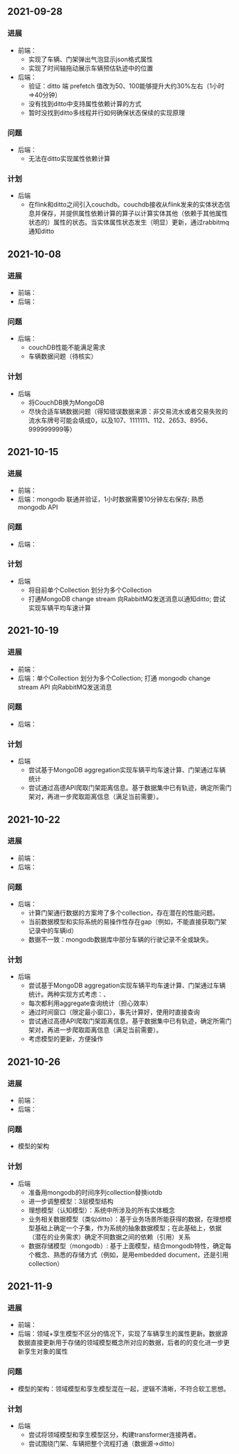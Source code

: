 ## 2021-09-28
### 进展
+ 前端：
  + 实现了车辆、门架弹出气泡显示json格式属性
  + 实现了时间轴拖动展示车辆预估轨迹中的位置
+ 后端：
  + 验证：ditto 端 prefetch 值改为50、100能够提升大约30%左右（1小时=>40分钟）
  + 没有找到ditto中支持属性依赖计算的方式
  + 暂时没找到ditto多线程并行如何确保状态保续的实现原理
### 问题
+ 后端：
  + 无法在ditto实现属性依赖计算
### 计划
+ 后端
  + 在flink和ditto之间引入couchdb。couchdb接收从flink发来的实体状态信息并保存，并提供属性依赖计算的算子以计算实体其他（依赖于其他属性状态的）属性的状态。当实体属性状态发生（明显）更新，通过rabbitmq通知ditto

## 2021-10-08
### 进展
+ 前端：
+ 后端：

### 问题
+ 后端：
  + couchDB性能不能满足需求
  + 车辆数据问题（待核实）
### 计划
+ 后端
  + 将CouchDB换为MongoDB
  + 尽快合适车辆数据问题（得知错误数据来源：非交易流水或者交易失败的流水车牌号可能会填成0，以及107、1111111、112、2653、8956、999999999等）

## 2021-10-15
### 进展
+ 前端：
+ 后端：mongodb 联通并验证，1小时数据需要10分钟左右保存; 熟悉mongodb API

### 问题
+ 后端：
### 计划
+ 后端
  + 将目前单个Collection 划分为多个Collection
  + 打通MongoDB change stream 向RabbitMQ发送消息以通知ditto; 尝试实现车辆平均车速计算
 
## 2021-10-19
### 进展
+ 前端：
+ 后端：单个Collection 划分为多个Collection; 打通 mongodb change stream API 向RabbitMQ发送消息

### 问题
+ 后端：
### 计划
+ 后端
  + 尝试基于MongoDB aggregation实现车辆平均车速计算、门架通过车辆统计
  + 尝试通过高德API爬取门架距离信息。基于数据集中已有轨迹，确定所需门架对，再进一步爬取距离信息（满足当前需要）。  

## 2021-10-22
### 进展
+ 前端：
+ 后端：
### 问题
+ 后端：
  + 计算门架通行数据的方案垮了多个collection，存在潜在的性能问题。
  + 当前数据模型和实际系统的易操作性存在gap（例如，不能直接获取门架记录中的车辆id）
  + 数据不一致：mongodb数据库中部分车辆的行驶记录不全或缺失。
### 计划
+ 后端
  + 尝试基于MongoDB aggregation实现车辆平均车速计算、门架通过车辆统计。两种实现方式考虑：、
   + 每次都利用aggregate查询统计（担心效率）
   + 通过时间窗口（限定最小窗口），事先计算好，使用时直接查询  
  + 尝试通过高德API爬取门架距离信息。基于数据集中已有轨迹，确定所需门架对，再进一步爬取距离信息（满足当前需要）。  
  + 考虑模型的更新，方便操作
## 2021-10-26
### 进展
+ 前端：
+ 后端：
### 问题
+ 模型的架构
### 计划
+ 后端
  + 准备用mongodb的时间序列collection替换iotdb
  + 进一步调整模型：3层模型结构
   + 理想模型（认知模型）：系统中所涉及的所有实体概念
   + 业务相关数据模型（类似ditto）：基于业务场景所能获得的数据，在理想模型基础上确定一个子集，作为系统的抽象数据模型；在此基础上，依据（潜在的业务需求）确定不同数据之间的依赖（引用）关系
   + 数据存储模型（mongodb）: 基于上面模型，结合mongodb特性，确定每个概念、熟悉的存储方式（例如，是用embedded document，还是引用collection）

## 2021-11-9
### 进展
+ 前端：
+ 后端：领域+孪生模型不区分的情况下，实现了车辆孪生的属性更新。数据源数据直接更新用于存储的领域模型概念所对应的数据，后者的的变化进一步更新孪生对象的属性
### 问题
+ 模型的架构：领域模型和孪生模型混在一起，逻辑不清晰，不符合软工思想。
### 计划
+ 后端
  + 尝试将领域模型和孪生模型区分，构建transformer连接两者。
  + 尝试围绕门架、车辆把整个流程打通（数据源->ditto）


